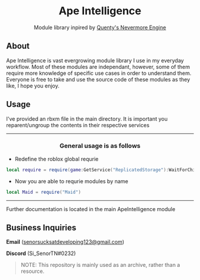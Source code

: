<h1 align="center"> Ape Intelligence </h1>

<div align="center">
	<p align="center">
		Module library inpired by <a href="https://github.com/Quenty"> Quenty's </a> <a href="https://github.com/Quenty/NevermoreEngine"> Nevermore Engine </a>
	</p>
</div>

## About
Ape Intelligence is vast evergrowing module library I use in my everyday workflow. Most of these modules are independant, however, some of them require more knowledge of specific use cases in order to understand them.
Everyone is free to take and use the source code of these modules as they like, I hope you enjoy.

## Usage
I've provided an rbxm file in the main directory. It is important you reparent/ungroup the contents in their respective services

---
<h3 align="center"> General usage is as follows </h3>

- Redefine the roblox global requrie
```lua
local require = require(game:GetService("ReplicatedStorage"):WaitForChild("ApeIntelligence"))
```

- Now you are able to requrie modules by name
```lua
local Maid = require("Maid")
```
---
Further documentation is located in the main ApeIntelligence module

## Business Inquiries
**Email** (senorsucksatdeveloping123@gmail.com)

**Discord** (Si_SenorTN#0232)

> NOTE: This repository is mainly used as an archive, rather than a resource.
